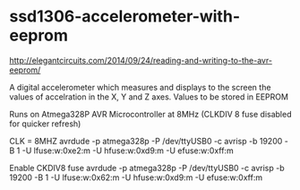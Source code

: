 ssd1306-accelerometer-with-eeprom
============
http://elegantcircuits.com/2014/09/24/reading-and-writing-to-the-avr-eeprom/

A digital accelerometer which measures and displays to the screen the values of accelration in the X, Y and Z axes. Values to be stored in EEPROM 

Runs on Atmega328P AVR Microcontroller at 8MHz (CLKDIV 8 fuse disabled for quicker refresh)

CLK = 8MHZ
avrdude -p atmega328p -P /dev/ttyUSB0 -c avrisp -b 19200 -B 1 -U lfuse:w:0xe2:m -U hfuse:w:0xd9:m -U efuse:w:0xff:m 

Enable CKDIV8 fuse
avrdude -p atmega328p -P /dev/ttyUSB0 -c avrisp -b 19200 -B 1 -U lfuse:w:0x62:m -U hfuse:w:0xd9:m -U efuse:w:0xff:m 
